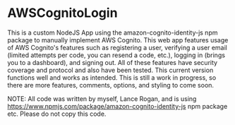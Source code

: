 # AWSCognitoLogin
This is a custom NodeJS App using the amazon-cognito-identity-js npm package to manually implement AWS Cognito. This web app features usage of AWS Cognito's features such as registering a user, verifying a user email (limited attempts per code, you can resend a code, etc.), logging in (brings you to a dashboard), and signing out. All of these features have security coverage and protocol and also have been tested. This current version functions well and works as intended. This is still a work in progress, so there are more features, comments, options, and styling to come soon.

NOTE: All code was written by myself, Lance Rogan, and is using https://www.npmjs.com/package/amazon-cognito-identity-js npm package etc. Please do not copy this code.
